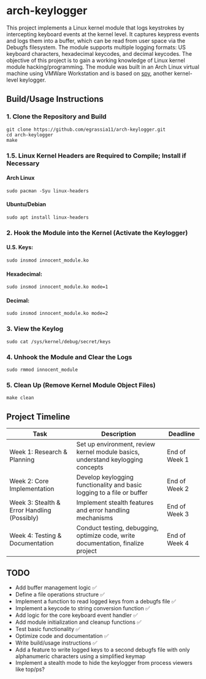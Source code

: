 # arch-keylogger
This project implements a Linux kernel module that logs keystrokes by intercepting keyboard events at the kernel level. It captures keypress events and logs them into a buffer, which can be read from user space via the Debugfs filesystem. The module supports multiple logging formats: US keyboard characters, hexadecimal keycodes, and decimal keycodes.
The objective of this project is to gain a working knowledge of Linux kernel module hacking/programming. The module was built in an Arch Linux virtual machine using VMWare Workstation and is based on [spy](https://github.com/jarun/spy), another kernel-level keylogger.

## Build/Usage Instructions

### 1. Clone the Repository and Build
```
git clone https://github.com/egrassia11/arch-keylogger.git
cd arch-keylogger
make
```

### 1.5. Linux Kernel Headers are Required to Compile; Install if Necessary
#### Arch Linux
```
sudo pacman -Syu linux-headers
```

#### Ubuntu/Debian
```
sudo apt install linux-headers
```

### 2. Hook the Module into the Kernel (Activate the Keylogger)
#### U.S. Keys:

```
sudo insmod innocent_module.ko
```

#### Hexadecimal:

```
sudo insmod innocent_module.ko mode=1
```

#### Decimal:

```
sudo insmod innocent_module.ko mode=2
```

### 3. View the Keylog
```
sudo cat /sys/kernel/debug/secret/keys
```

### 4. Unhook the Module and Clear the Logs
```
sudo rmmod innocent_module
```

### 5. Clean Up (Remove Kernel Module Object Files)
```
make clean
```

## Project Timeline

| Task                         | Description                                                                  | Deadline       |
|------------------------------|-----------------------------------------------------------------------------|----------------|
| Week 1: Research & Planning  | Set up environment, review kernel module basics, understand keylogging concepts | End of Week 1 |
| Week 2: Core Implementation  | Develop keylogging functionality and basic logging to a file or buffer          | End of Week 2 |
| Week 3: Stealth & Error Handling (Possibly) | Implement stealth features and error handling mechanisms         | End of Week 3 |
| Week 4: Testing & Documentation | Conduct testing, debugging, optimize code, write documentation, finalize project | End of Week 4 |

## TODO
- Add buffer management logic ✅
- Define a file operations structure ✅
- Implement a function to read logged keys from a debugfs file ✅
- Implement a keycode to string conversion function ✅
- Add logic for the core keyboard event handler ✅
- Add module initialization and cleanup functions ✅
- Test basic functionality ✅
- Optimize code and documentation ✅
- Write build/usage instructions ✅
- Add a feature to write logged keys to a second debugfs file with only alphanumeric characters using a simplified keymap
- Implement a stealth mode to hide the keylogger from process viewers like top/ps?

